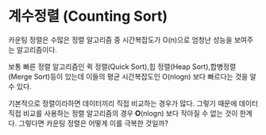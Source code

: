 # 계수정렬 (Counting Sort)

카운팅 정렬은 수많은 정렬 알고리즘 중 시간복잡도가 O(n)으로 엄청난 성능을 보여주는 알고리즘이다.

보통 빠른 정렬 알고리즘인 퀵 정렬(Quick Sort),힙 정렬(Heap Sort),합병정렬(Merge Sort)등이 있는데 이들의 평균 시간복잡도인
O(nlogn) 보다 빠르다는 것을 알 수 있다.

기본적으로 정렬이라하면 데이터끼리 직접 비교하는 경우가 많다. 그렇기 때문에 데이터 직접 비교를 사용하는 정렬 알고리즘의 경우  𝚶(nlogn) 보다 작아질 수 없는 것이 한계다.
그렇다면 카운팅 정렬은 어떻게 이를 극복한 것일까?

